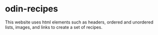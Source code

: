 # odin-recipes
This website uses html elements such as headers, ordered and unordered lists, images, and links to create a set of recipes.